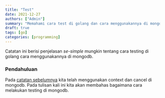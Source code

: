 ```yaml
---
title: "Test"
date: 2021-12-27
authors: ["Admin"]
summary: "Memahami cara test di golang dan cara menggunakannya di mongodb"
draft: true
tags: [go]
categories: [programming]
---
```


Catatan ini berisi penjelasan *se-simple* mungkin tentang cara testing di golang cara menggunakannya di mongodb.

### Pendahuluan

Pada [catatan sebelumnya](/posts/cancel) kita telah menggunakan context dan cancel di mongodb. Pada tulisan kali ini kita akan membahas bagaimana cara melakukan testing di mongodb.